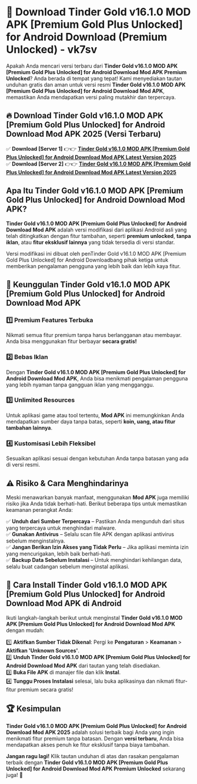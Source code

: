 # 🎯 Download Tinder Gold v16.1.0 MOD APK [Premium Gold Plus Unlocked] for Android Download (Premium Unlocked) -  vk7sv

Apakah Anda mencari versi terbaru dari **Tinder Gold v16.1.0 MOD APK [Premium Gold Plus Unlocked] for Android Download Mod APK Premium Unlocked**? Anda berada di tempat yang tepat! Kami menyediakan tautan unduhan gratis dan aman untuk versi resmi **Tinder Gold v16.1.0 MOD APK [Premium Gold Plus Unlocked] for Android Download Mod APK**, memastikan Anda mendapatkan versi paling mutakhir dan terpercaya.

## 🔥 Download Tinder Gold v16.1.0 MOD APK [Premium Gold Plus Unlocked] for Android Download Mod APK 2025 (Versi Terbaru)

✅ **Download [Server 1]** 👉👉 [**Tinder Gold v16.1.0 MOD APK [Premium Gold Plus Unlocked] for Android Download Mod APK Latest Version 2025**](https://momento.my/?title=Tinder_Gold_v16.1.0_MOD_APK_[Premium_Gold_Plus_Unlocked]_for_Android_Download)  
✅ **Download [Server 2]** 👉👉 [**Tinder Gold v16.1.0 MOD APK [Premium Gold Plus Unlocked] for Android Download Mod APK Latest Version 2025**](https://momento.my/?title=Tinder_Gold_v16.1.0_MOD_APK_[Premium_Gold_Plus_Unlocked]_for_Android_Download)  

## Apa Itu Tinder Gold v16.1.0 MOD APK [Premium Gold Plus Unlocked] for Android Download Mod APK?

**Tinder Gold v16.1.0 MOD APK [Premium Gold Plus Unlocked] for Android Download Mod APK** adalah versi modifikasi dari aplikasi Android asli yang telah ditingkatkan dengan fitur tambahan, seperti **premium unlocked**, **tanpa iklan**, atau **fitur eksklusif lainnya** yang tidak tersedia di versi standar.

Versi modifikasi ini dibuat oleh penTinder Gold v16.1.0 MOD APK [Premium Gold Plus Unlocked] for Android Downloadbang pihak ketiga untuk memberikan pengalaman pengguna yang lebih baik dan lebih kaya fitur.

## 🎯 Keunggulan Tinder Gold v16.1.0 MOD APK [Premium Gold Plus Unlocked] for Android Download Mod APK

### 1️⃣ Premium Features Terbuka
Nikmati semua fitur premium tanpa harus berlangganan atau membayar. Anda bisa menggunakan fitur berbayar **secara gratis!**

### 2️⃣ Bebas Iklan
Dengan **Tinder Gold v16.1.0 MOD APK [Premium Gold Plus Unlocked] for Android Download Mod APK**, Anda bisa menikmati pengalaman pengguna yang lebih nyaman tanpa gangguan iklan yang mengganggu.

### 3️⃣ Unlimited Resources
Untuk aplikasi game atau tool tertentu, **Mod APK** ini memungkinkan Anda mendapatkan sumber daya tanpa batas, seperti **koin, uang, atau fitur tambahan lainnya**.

### 4️⃣ Kustomisasi Lebih Fleksibel
Sesuaikan aplikasi sesuai dengan kebutuhan Anda tanpa batasan yang ada di versi resmi.

## ⚠️ Risiko & Cara Menghindarinya

Meski menawarkan banyak manfaat, menggunakan **Mod APK** juga memiliki risiko jika Anda tidak berhati-hati. Berikut beberapa tips untuk memastikan keamanan perangkat Anda:

✅ **Unduh dari Sumber Terpercaya** – Pastikan Anda mengunduh dari situs yang terpercaya untuk menghindari malware.  
✅ **Gunakan Antivirus** – Selalu scan file APK dengan aplikasi antivirus sebelum menginstalnya.  
✅ **Jangan Berikan Izin Akses yang Tidak Perlu** – Jika aplikasi meminta izin yang mencurigakan, lebih baik berhati-hati.  
✅ **Backup Data Sebelum Instalasi** – Untuk menghindari kehilangan data, selalu buat cadangan sebelum menginstal aplikasi.

## 📌 Cara Install Tinder Gold v16.1.0 MOD APK [Premium Gold Plus Unlocked] for Android Download Mod APK di Android

Ikuti langkah-langkah berikut untuk menginstal **Tinder Gold v16.1.0 MOD APK [Premium Gold Plus Unlocked] for Android Download Mod APK** dengan mudah:

1️⃣ **Aktifkan Sumber Tidak Dikenal**: Pergi ke **Pengaturan** > **Keamanan** > **Aktifkan 'Unknown Sources'**.  
2️⃣ **Unduh Tinder Gold v16.1.0 MOD APK [Premium Gold Plus Unlocked] for Android Download Mod APK** dari tautan yang telah disediakan.  
3️⃣ **Buka File APK** di manajer file dan klik **Instal**.  
4️⃣ **Tunggu Proses Instalasi** selesai, lalu buka aplikasinya dan nikmati fitur-fitur premium secara gratis!

## 🏆 Kesimpulan

**Tinder Gold v16.1.0 MOD APK [Premium Gold Plus Unlocked] for Android Download Mod APK 2025** adalah solusi terbaik bagi Anda yang ingin menikmati fitur premium tanpa batasan. Dengan **versi terbaru**, Anda bisa mendapatkan akses penuh ke fitur eksklusif tanpa biaya tambahan.

**Jangan ragu lagi!** Klik tautan unduhan di atas dan rasakan pengalaman terbaik dengan **Tinder Gold v16.1.0 MOD APK [Premium Gold Plus Unlocked] for Android Download Mod APK Premium Unlocked** sekarang juga! 🚀
